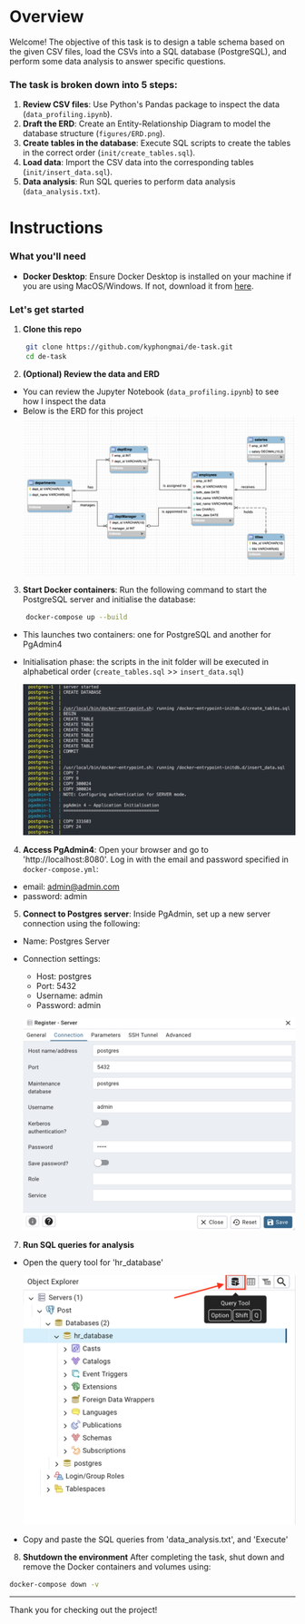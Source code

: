 # Overview
Welcome! The objective of this task is to design a table schema based on the given CSV files, load the CSVs into a SQL database (PostgreSQL), and perform some data analysis to answer specific questions.
    
### The task is broken down into 5 steps:
1. **Review CSV files**: Use Python's Pandas package to inspect the data (`data_profiling.ipynb`).
2. **Draft the ERD**: Create an Entity-Relationship Diagram to model the database structure (`figures/ERD.png`).
3. **Create tables in the database**: Execute SQL scripts to create the tables in the correct order (`init/create_tables.sql`).
4. **Load data**: Import the CSV data into the corresponding tables (`init/insert_data.sql`).
5. **Data analysis**: Run SQL queries to perform data analysis (`data_analysis.txt`).


# Instructions

### What you'll need
- **Docker Desktop**: Ensure Docker Desktop is installed on your machine if you are using MacOS/Windows. If not, download it from [here](https://www.docker.com/products/docker-desktop).

### Let's get started

1. **Clone this repo**
```sh
    git clone https://github.com/kyphongmai/de-task.git
    cd de-task
```
2. **(Optional) Review the data and ERD**
- You can review the Jupyter Notebook (`data_profiling.ipynb`) to see how I inspect the data 
- Below is the ERD for this project
    ![ERD Diagram](./figures/ERD.png)

3. **Start Docker containers**: Run the following command to start the PostgreSQL server and initialise the database:

``` sh
    docker-compose up --build
```

- This launches two containers: one for PostgreSQL and another for PgAdmin4
- Initialisation phase: the scripts in the init folder will be executed in alphabetical order (`create_tables.sql` >> `insert_data.sql`)

    ![init](./figures/Init.png)

4. **Access PgAdmin4**: Open your browser and go to 'http://localhost:8080'. Log in with the email and password specified in `docker-compose.yml`:
- email: admin@admin.com
- password: admin

5. **Connect to Postgres server**: Inside PgAdmin, set up a new server connection using the following:
- Name: Postgres Server
- Connection settings:
    + Host: postgres
    + Port: 5432
    + Username: admin
    + Password: admin

    ![connection](./figures/connection.png)
7. **Run SQL queries for analysis**
- Open the query tool for 'hr_database' 

    ![query](./figures/query.png)

- Copy and paste the SQL queries from 'data_analysis.txt', and 'Execute'

8. **Shutdown the environment**
After completing the task, shut down and remove the Docker containers and volumes using:

```sh
docker-compose down -v 
```

---
Thank you for checking out the project!
